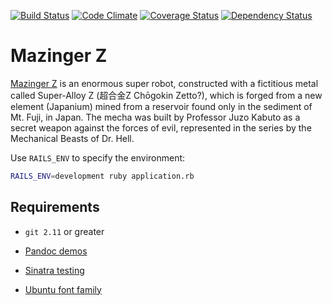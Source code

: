 [![Build Status](https://travis-ci.org/dsaenztagarro/mazingerz.svg?branch=master)](https://travis-ci.org/dsaenztagarro/mazingerz)
[![Code Climate](https://codeclimate.com/github/dsaenztagarro/mazingerz/badges/gpa.svg)](https://codeclimate.com/github/dsaenztagarro/mazingerz)
[![Coverage Status](https://coveralls.io/repos/github/dsaenztagarro/mazingerz/badge.svg?branch=master)](https://coveralls.io/github/dsaenztagarro/mazingerz?branch=master)
[![Dependency Status](https://gemnasium.com/badges/github.com/dsaenztagarro/mazingerz.svg)](https://gemnasium.com/github.com/dsaenztagarro/mazingerz)

# Mazinger Z

[Mazinger Z](https://en.wikipedia.org/wiki/Mazinger_Z) is an enormous super robot, constructed with a fictitious metal called Super-Alloy Z (超合金Z Chōgokin Zetto?), which is forged from a new element (Japanium) mined from a reservoir found only in the sediment of Mt. Fuji, in Japan. The mecha was built by Professor Juzo Kabuto as a secret weapon against the forces of evil, represented in the series by the Mechanical Beasts of Dr. Hell.

Use `RAILS_ENV` to specify the environment:

```bash
RAILS_ENV=development ruby application.rb
```

## Requirements

- `git 2.11` or greater

- [Pandoc demos](http://pandoc.org/demos.html)
- [Sinatra testing](http://www.sinatrarb.com/testing.html)
- [Ubuntu font family](http://font.ubuntu.com)

